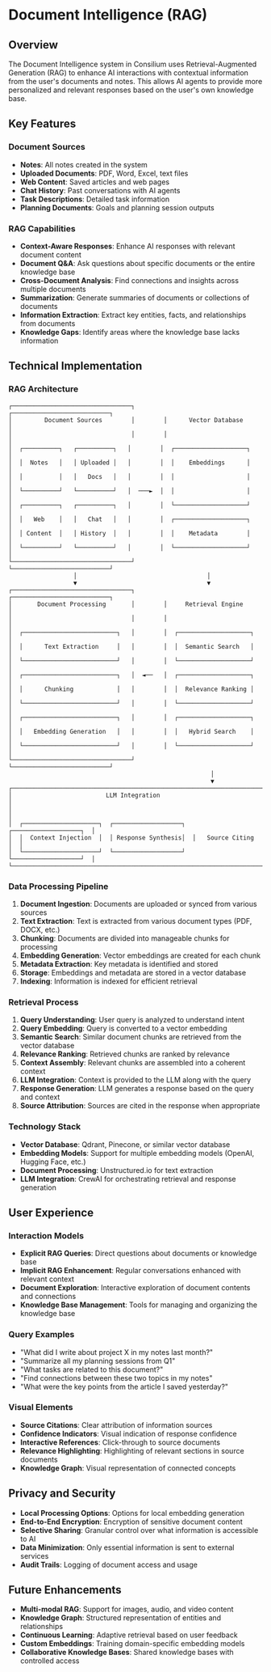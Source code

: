 # Document Intelligence (RAG)

## Overview

The Document Intelligence system in Consilium uses Retrieval-Augmented Generation (RAG) to enhance AI interactions with contextual information from the user's documents and notes. This allows AI agents to provide more personalized and relevant responses based on the user's own knowledge base.

## Key Features

### Document Sources

- **Notes**: All notes created in the system
- **Uploaded Documents**: PDF, Word, Excel, text files
- **Web Content**: Saved articles and web pages
- **Chat History**: Past conversations with AI agents
- **Task Descriptions**: Detailed task information
- **Planning Documents**: Goals and planning session outputs

### RAG Capabilities

- **Context-Aware Responses**: Enhance AI responses with relevant document content
- **Document Q&A**: Ask questions about specific documents or the entire knowledge base
- **Cross-Document Analysis**: Find connections and insights across multiple documents
- **Summarization**: Generate summaries of documents or collections of documents
- **Information Extraction**: Extract key entities, facts, and relationships from documents
- **Knowledge Gaps**: Identify areas where the knowledge base lacks information

## Technical Implementation

### RAG Architecture

```
┌─────────────────────────────────┐        ┌───────────────────────────┐
│         Document Sources        │        │      Vector Database       │
│                                 │        │                           │
│  ┌──────────┐   ┌──────────┐   │        │  ┌────────────────────┐   │
│  │  Notes   │   │ Uploaded │   │        │  │    Embeddings      │   │
│  │          │   │   Docs   │   │        │  │                    │   │
│  └──────────┘   └──────────┘   │  ───►  │  │                    │   │
│  ┌──────────┐   ┌──────────┐   │        │  └────────────────────┘   │
│  │   Web    │   │   Chat   │   │        │  ┌────────────────────┐   │
│  │ Content  │   │ History  │   │        │  │    Metadata        │   │
│  └──────────┘   └──────────┘   │        │  └────────────────────┘   │
└─────────────────────────────────┘        └───────────────────────────┘
                  │                                    │
                  ▼                                    ▼
┌─────────────────────────────────┐        ┌───────────────────────────┐
│       Document Processing       │        │     Retrieval Engine      │
│                                 │        │                           │
│  ┌──────────────────────────┐   │        │  ┌────────────────────┐   │
│  │      Text Extraction     │   │        │  │  Semantic Search   │   │
│  └──────────────────────────┘   │        │  └────────────────────┘   │
│  ┌──────────────────────────┐   │  ◄──   │  ┌────────────────────┐   │
│  │      Chunking            │   │        │  │  Relevance Ranking │   │
│  └──────────────────────────┘   │        │  └────────────────────┘   │
│  ┌──────────────────────────┐   │        │  ┌────────────────────┐   │
│  │   Embedding Generation   │   │        │  │   Hybrid Search    │   │
│  └──────────────────────────┘   │        │  └────────────────────┘   │
└─────────────────────────────────┘        └───────────────────────────┘
                                                        │
                                                        ▼
┌─────────────────────────────────────────────────────────────────────────┐
│                          LLM Integration                                │
│                                                                         │
│  ┌─────────────────────┐  ┌───────────────────┐  ┌───────────────────┐  │
│  │  Context Injection  │  │ Response Synthesis│  │   Source Citing   │  │
│  └─────────────────────┘  └───────────────────┘  └───────────────────┘  │
└─────────────────────────────────────────────────────────────────────────┘
```

### Data Processing Pipeline

1. **Document Ingestion**: Documents are uploaded or synced from various sources
2. **Text Extraction**: Text is extracted from various document types (PDF, DOCX, etc.)
3. **Chunking**: Documents are divided into manageable chunks for processing
4. **Embedding Generation**: Vector embeddings are created for each chunk
5. **Metadata Extraction**: Key metadata is identified and stored
6. **Storage**: Embeddings and metadata are stored in a vector database
7. **Indexing**: Information is indexed for efficient retrieval

### Retrieval Process

1. **Query Understanding**: User query is analyzed to understand intent
2. **Query Embedding**: Query is converted to a vector embedding
3. **Semantic Search**: Similar document chunks are retrieved from the vector database
4. **Relevance Ranking**: Retrieved chunks are ranked by relevance
5. **Context Assembly**: Relevant chunks are assembled into a coherent context
6. **LLM Integration**: Context is provided to the LLM along with the query
7. **Response Generation**: LLM generates a response based on the query and context
8. **Source Attribution**: Sources are cited in the response when appropriate

### Technology Stack

- **Vector Database**: Qdrant, Pinecone, or similar vector database
- **Embedding Models**: Support for multiple embedding models (OpenAI, Hugging Face, etc.)
- **Document Processing**: Unstructured.io for text extraction
- **LLM Integration**: CrewAI for orchestrating retrieval and response generation

## User Experience

### Interaction Models

- **Explicit RAG Queries**: Direct questions about documents or knowledge base
- **Implicit RAG Enhancement**: Regular conversations enhanced with relevant context
- **Document Exploration**: Interactive exploration of document contents and connections
- **Knowledge Base Management**: Tools for managing and organizing the knowledge base

### Query Examples

- "What did I write about project X in my notes last month?"
- "Summarize all my planning sessions from Q1"
- "What tasks are related to this document?"
- "Find connections between these two topics in my notes"
- "What were the key points from the article I saved yesterday?"

### Visual Elements

- **Source Citations**: Clear attribution of information sources
- **Confidence Indicators**: Visual indication of response confidence
- **Interactive References**: Click-through to source documents
- **Relevance Highlighting**: Highlighting of relevant sections in source documents
- **Knowledge Graph**: Visual representation of connected concepts

## Privacy and Security

- **Local Processing Options**: Options for local embedding generation
- **End-to-End Encryption**: Encryption of sensitive document content
- **Selective Sharing**: Granular control over what information is accessible to AI
- **Data Minimization**: Only essential information is sent to external services
- **Audit Trails**: Logging of document access and usage

## Future Enhancements

- **Multi-modal RAG**: Support for images, audio, and video content
- **Knowledge Graph**: Structured representation of entities and relationships
- **Continuous Learning**: Adaptive retrieval based on user feedback
- **Custom Embeddings**: Training domain-specific embedding models
- **Collaborative Knowledge Bases**: Shared knowledge bases with controlled access 